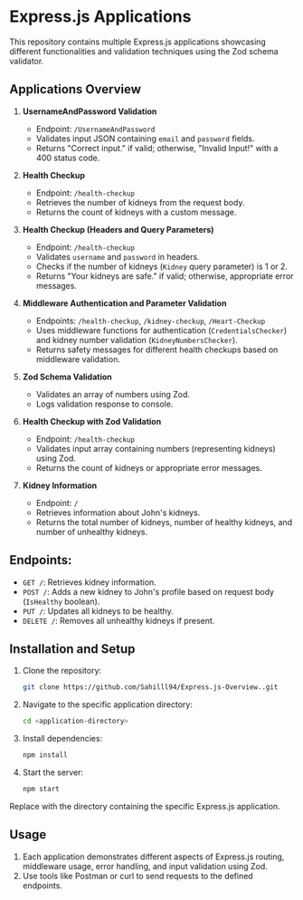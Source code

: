 # Express.js Applications

This repository contains multiple Express.js applications showcasing different functionalities and validation techniques using the Zod schema validator.

## Applications Overview

1. **UsernameAndPassword Validation**
   - Endpoint: `/UsernameAndPassword`
   - Validates input JSON containing `email` and `password` fields.
   - Returns "Correct input." if valid; otherwise, "Invalid Input!" with a 400 status code.

2. **Health Checkup**
   - Endpoint: `/health-checkup`
   - Retrieves the number of kidneys from the request body.
   - Returns the count of kidneys with a custom message.

3. **Health Checkup (Headers and Query Parameters)**
   - Endpoint: `/health-checkup`
   - Validates `username` and `password` in headers.
   - Checks if the number of kidneys (`Kidney` query parameter) is 1 or 2.
   - Returns "Your kidneys are safe." if valid; otherwise, appropriate error messages.

4. **Middleware Authentication and Parameter Validation**
   - Endpoints: `/health-checkup`, `/kidney-checkup`, `/Heart-Checkup`
   - Uses middleware functions for authentication (`CredentialsChecker`) and kidney number validation (`KidneyNumbersChecker`).
   - Returns safety messages for different health checkups based on middleware validation.

5. **Zod Schema Validation**
   - Validates an array of numbers using Zod.
   - Logs validation response to console.

6. **Health Checkup with Zod Validation**
   - Endpoint: `/health-checkup`
   - Validates input array containing numbers (representing kidneys) using Zod.
   - Returns the count of kidneys or appropriate error messages.

7. **Kidney Information**
   - Endpoint: `/`
   - Retrieves information about John's kidneys.
   - Returns the total number of kidneys, number of healthy kidneys, and number of unhealthy kidneys.

## Endpoints:
- `GET /`: Retrieves kidney information.
- `POST /`: Adds a new kidney to John's profile based on request body (`IsHealthy` boolean).
- `PUT /`: Updates all kidneys to be healthy.
- `DELETE /`: Removes all unhealthy kidneys if present.

## Installation and Setup

1. Clone the repository:

   ```bash
   git clone https://github.com/Sahilll94/Express.js-Overview..git
   ```
2. Navigate to the specific application directory:

   ```bash
   cd <application-directory>
   ```

3. Install dependencies:

   ```bash
   npm install
   ```

4. Start the server:

   ```bash
   npm start
   ```

Replace <application-directory> with the directory containing the specific Express.js application.

## Usage
1. Each application demonstrates different aspects of Express.js routing, middleware usage, error handling, and input validation using Zod.
2. Use tools like Postman or curl to send requests to the defined endpoints.
